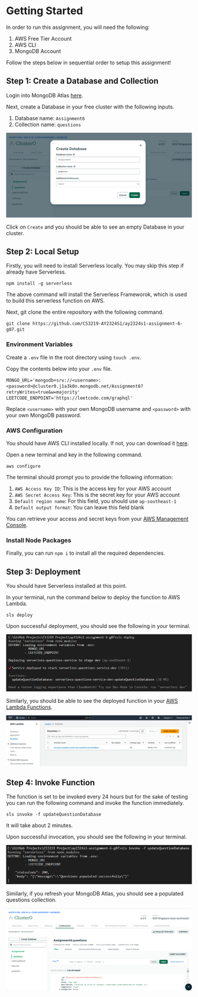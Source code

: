 # Getting Started

In order to run this assignment, you will need the following:

1. AWS Free Tier Account
2. AWS CLI
3. MongoDB Account

Follow the steps below in sequential order to setup this assignment!

## Step 1: Create a Database and Collection

Login into MongoDB Atlas [here](https://www.mongodb.com/cloud/atlas).

Next, create a Database in your free cluster with the following inputs.

1. Database name: `Assignment6`
2. Collection name: `questions`

![Setup MongoDB Atlas](./images/MongoDBCreateDatabase.png)

Click on `Create` and you should be able to see an empty Database in your cluster.

## Step 2: Local Setup

Firstly, you will need to install Serverless locally. You may skip this step if already have Serverless.

```
npm install -g serverless
```

The above command will install the Serverless Frameworok, which is used to build this serverless function on AWS.

Next, git clone the entire repository with the following command.

```
git clone https://github.com/CS3219-AY2324S1/ay2324s1-assignment-6-g07.git
```

### Environment Variables

Create a `.env` file in the root directory using `touch .env`.

Copy the contents below into your `.env` file.

```
MONGO_URL='mongodb+srv://<username>:<password>@cluster0.j1a3k0n.mongodb.net/Assignment6?retryWrites=true&w=majority'
LEETCODE_ENDPOINT='https://leetcode.com/graphql'
```

Replace `<username>` with your own MongoDB username and `<password>` with your own MongoDB password.

### AWS Configuration

You should have AWS CLI installed locally. If not, you can download it [here](https://docs.aws.amazon.com/cli/latest/userguide/getting-started-install.html).

Open a new terminal and key in the following command.

```
aws configure
```

The terminal should prompt you to provide the following information:

1. `AWS Access Key ID`: This is the access key for your AWS account
2. `AWS Secret Access Key`: This is the secret key for your AWS account
3. `Default region name`: For this field, you should use `ap-southeast-1`
4. `Default output format`: You can leave this field blank

You can retrieve your access and secret keys from your [AWS Management Console](https://console.aws.amazon.com/iam/home#/security_credentials).

### Install Node Packages

Finally, you can run `npm i` to install all the required dependencies.

## Step 3: Deployment

You should have Serverless installed at this point.

In your terminal, run the command below to deploy the function to AWS Lambda.

```
sls deploy
```

Upon successful deployment, you should see the following in your terminal.

![Serverless Deploy](./images/SuccessfulDeployment.png)

Similarly, you should be able to see the deployed function in your [AWS Lambda Functions](https://ap-southeast-1.console.aws.amazon.com/lambda/home?region=ap-southeast-1#/functions).

![AWS Lambda Function](./images/AWSLambdaSuccessDeploy.png)

## Step 4: Invoke Function

The function is set to be invoked every 24 hours but for the sake of testing you can run the following command and invoke the function immediately.

```
sls invoke -f updateQuestionDatabase
```

It will take about 2 minutes.

Upon successful invocation, you should see the following in your terminal.

![Serverless Invoked](./images/SuccessfulPopulation.png)

Similarly, if you refresh your MongoDB Atlas, you should see a populated questions collection.

![Populated MongoDB Atlas](./images/MongoDBPopulated.png)
